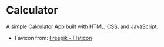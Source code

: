 # Calculator

A simple Calculator App built with HTML, CSS, and JavaScript. 



* Favicon from:
<a href="https://www.flaticon.com/free-icons/calculator" title="calculator icons">Freepik - Flaticon</a>
